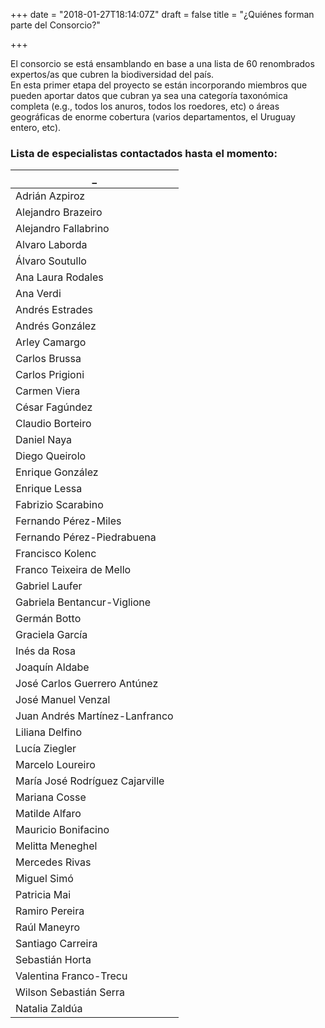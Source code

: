 +++
date = "2018-01-27T18:14:07Z"
draft = false
title = "¿Quiénes forman parte del Consorcio?"

+++

El consorcio se está ensamblando en base a una lista de 60 renombrados expertos/as que cubren la biodiversidad del país.
<br />
En esta primer etapa del proyecto se están incorporando miembros que pueden aportar datos que cubran ya sea una categoría taxonómica completa (e.g., todos los anuros, todos los roedores, etc) o áreas geográficas de enorme cobertura (varios departamentos, el Uruguay entero, etc). 
<br />

### Lista de especialistas contactados hasta el momento:


| **_**                           |
|---------------------------------|
| Adrián Azpiroz                  |
| Alejandro Brazeiro              |
| Alejandro Fallabrino            |
| Alvaro Laborda                  |
| Álvaro Soutullo                 |
| Ana Laura Rodales               |
| Ana Verdi                       |
| Andrés Estrades                 |
| Andrés González                 |
| Arley Camargo                   |
| Carlos Brussa                   |
| Carlos Prigioni                 |
| Carmen Viera                    |
| César Fagúndez                  |
| Claudio Borteiro                |
| Daniel Naya                     |
| Diego Queirolo                  |
| Enrique González                |
| Enrique Lessa                   |
| Fabrizio Scarabino              |
| Fernando Pérez-Miles            |
| Fernando Pérez-Piedrabuena      |
| Francisco Kolenc                |
| Franco Teixeira de Mello        |
| Gabriel Laufer                  |
| Gabriela Bentancur-Viglione     |
| Germán Botto                    |
| Graciela García                 |
| Inés da Rosa                    |
| Joaquín Aldabe                  |
| José Carlos Guerrero Antúnez    |
| José Manuel Venzal              |
| Juan Andrés Martínez-Lanfranco  |
| Liliana Delfino                 |
| Lucía Ziegler                   |
| Marcelo Loureiro                |
| María José Rodríguez Cajarville |
| Mariana Cosse                   |
| Matilde Alfaro                  |
| Mauricio Bonifacino             |
| Melitta Meneghel                |
| Mercedes Rivas                  |
| Miguel Simó                     |
| Patricia Mai                    |
| Ramiro Pereira                  |
| Raúl Maneyro                    |
| Santiago Carreira               |
| Sebastián Horta                 |
| Valentina Franco-Trecu          |
| Wilson Sebastián Serra          |
| Natalia Zaldúa                  |
<br />